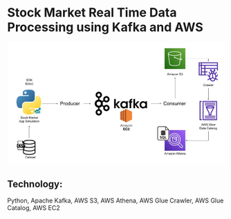 # Stock Market Real Time Data Processing using Kafka and AWS 

<img src="Architecture.jpg">

## Technology:
Python, Apache Kafka, AWS S3, AWS Athena, AWS Glue Crawler, AWS Glue Catalog, AWS EC2
